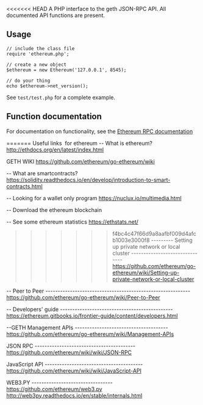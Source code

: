 <<<<<<< HEAD
A PHP interface to the geth JSON-RPC API. All documented API functions are present.

## Usage
    // include the class file
    require 'ethereum.php';
    
    // create a new object
    $ethereum = new Ethereum('127.0.0.1', 8545);
    
    // do your thing
    echo $ethereum->net_version();

See `test/test.php` for a complete example. 

## Function documentation
For documentation on functionality, see the [Ethereum RPC documentation](http://ethereum.gitbooks.io/frontier-guide/content/rpc.html)

=======
Useful links  for ethereum
-- What is ethereum?
http://ethdocs.org/en/latest/index.html


GETH WIKI
https://github.com/ethereum/go-ethereum/wiki

-- What are smartcontracts?
https://solidity.readthedocs.io/en/develop/introduction-to-smart-contracts.html


-- Looking for a wallet only program
https://nuclux.io/multimedia.html

-- Download the ethereum blockchain 


-- See some ethereum statistics
https://ethstats.net/
>>>>>>> f4bc4c47f66d9a8aafbf009d4afcb1003e3000f8
--------- Setting up private network or local cluster -------------------------------
https://github.com/ethereum/go-ethereum/wiki/Setting-up-private-network-or-local-cluster



-- Peer to Peer -----------------------------------------------------------
https://github.com/ethereum/go-ethereum/wiki/Peer-to-Peer


-- Developers' guide ----------------------------------------------
https://ethereum.gitbooks.io/frontier-guide/content/developers.html


--GETH Management APIs --------------------------------------
https://github.com/ethereum/go-ethereum/wiki/Management-APIs



JSON RPC -----------------------------------------
https://github.com/ethereum/wiki/wiki/JSON-RPC



JavaScript API ----------------------------------------
https://github.com/ethereum/wiki/wiki/JavaScript-API

WEB3.PY ---------------------------------
https://github.com/ethereum/web3.py
http://web3py.readthedocs.io/en/stable/internals.html


